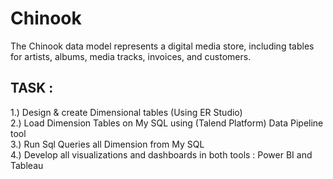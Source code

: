 # Chinook
The Chinook data model represents a digital media store, including tables for artists, albums, media tracks, invoices, and customers.

## TASK : 

1.) Design & create  Dimensional tables (Using ER Studio)</br>
2.) Load  Dimension Tables on My SQL using (Talend Platform) Data Pipeline tool</br>
3.) Run Sql Queries all Dimension from My SQL</br>
4.) Develop all visualizations and dashboards in both tools : Power BI and Tableau</br>
